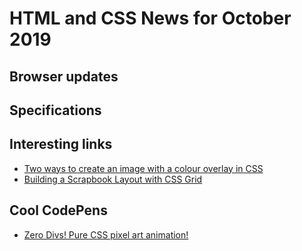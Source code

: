 # HTML and CSS News for October 2019

## Browser updates


## Specifications


## Interesting links

- [Two ways to create an image with a colour overlay in CSS](https://dev.to/ellen_dev/two-ways-to-achieve-an-image-colour-overlay-with-css-eio)
- [Building a Scrapbook Layout with CSS Grid](https://css-irl.info/building-a-scrapbook-layout-with-css-grid/)

## Cool CodePens

- [Zero Divs! Pure CSS pixel art animation!](https://codepen.io/ivorjetski/full/xxKBWBN)

